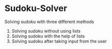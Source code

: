 # Sudoku-Solver
Solving sudoku with three different methods

1. Solving sudoku without using lists
2. Solving sudoku with the help of lists
3. Solving sudoku after taking input from the user
